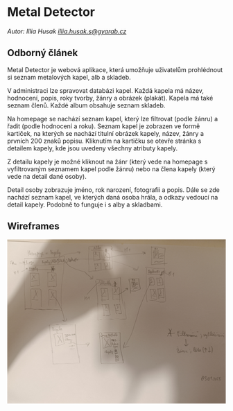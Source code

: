 # Metal Detector

*Autor: Illia Husak <illia.husak.s@gyarab.cz>*

## Odborný článek

Metal Detector je webová aplikace, která umožňuje uživatelům prohlédnout si seznam metalových kapel, alb a skladeb.

V administraci lze spravovat databázi kapel. Každá kapela má název, hodnocení, popis, roky tvorby, žánry a obrázek (plakát). Kapela má také seznam členů. Každé album obsahuje seznam skladeb.

Na homepage se nachází seznam kapel, který lze filtrovat (podle žánru) a řadit (podle hodnocení a roku). Seznam kapel je zobrazen ve formě kartiček, na kterých se nachází titulní obrázek kapely, název, žánry a prvních 200 znaků popisu. Kliknutím na kartičku se otevře stránka s detailem kapely, kde jsou uvedeny všechny atributy kapely.

Z detailu kapely je možné kliknout na žánr (který vede na homepage s vyfiltrovaným seznamem kapel podle žánru) nebo na člena kapely (který vede na detail dané osoby).

Detail osoby zobrazuje jméno, rok narození, fotografii a popis. Dále se zde nachází seznam kapel, ve kterých daná osoba hrála, a odkazy vedoucí na detail kapely. Podobně to funguje i s alby a skladbami.

## Wireframes

![wireframe](./wireframe.jpg)
